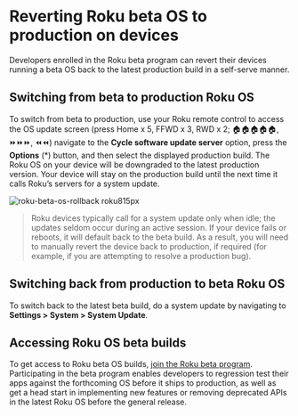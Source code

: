 Reverting Roku beta OS to production on devices
===============================================

Developers enrolled in the Roku beta program can revert their devices running a beta OS back to the latest production build in a self-serve manner.

Switching from beta to production Roku OS
-----------------------------------------

To switch from beta to production, use your Roku remote control to access the OS update screen (press Home x 5, FFWD x 3, RWD x 2; 🏠🏠🏠🏠🏠, ⏩⏩⏩, ⏪⏪) navigate to the **Cycle software update server** option, press the **Options** (\*) button, and then select the displayed production build. The Roku OS on your device will be downgraded to the latest production version. Your device will stay on the production build until the next time it calls Roku’s servers for a system update.

![roku-beta-os-rollback roku815px](https://image.roku.com/ZHZscHItMTc2/roku-beta-os-rollback.jpg)

> Roku devices typically call for a system update only when idle; the updates seldom occur during an active session. If your device fails or reboots, it will default back to the beta build. As a result, you will need to manually revert the device back to production, if required (for example, if you are attempting to resolve a production bug).

Switching back from production to beta Roku OS
----------------------------------------------

To switch back to the latest beta build, do a system update by navigating to **Settings > System > System Update**.

Accessing Roku OS beta builds
-----------------------------

To get access to Roku beta OS builds, [join the Roku beta program](https://rokutestingportal.centercode.com/key/rdbp). Participating in the beta program enables developers to regression test their apps against the forthcoming OS before it ships to production, as well as get a head start in implementing new features or removing deprecated APIs in the latest Roku OS before the general release.